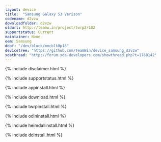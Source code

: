 ```yaml
---
layout: device
title:  "Samsung Galaxy S3 Verizon"
codename: d2vzw
downloadfolder: d2vzw
oldurl: http://teamw.in/project/twrp2/102
supportstatus: Current
maintainer: None
oem: Samsung
ddof: "/dev/block/mmcblk0p18"
devicetree: "https://github.com/TeamWin/device_samsung_d2vzw"
xdathread: "http://forum.xda-developers.com/showthread.php?t=1768142"
---
```


{% include disclaimer.html %}

{% include supportstatus.html %}

{% include appinstall.html %}

{% include download.html %}

{% include twrpinstall.html %}

{% include odininstall.html %}

{% include heimdallinstall.html %}

{% include ddinstall.html %}
